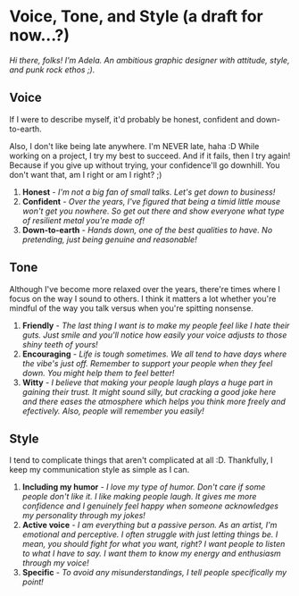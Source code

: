 # Voice, Tone, and Style (a draft for now...?)

*Hi there, folks! I'm Adela. An ambitious graphic designer with attitude, style, and punk rock ethos ;).*


## Voice

If I were to describe myself, it'd probably be honest, confident and down-to-earth.

Also, I don't like being late anywhere. I'm NEVER late, haha :D
While working on a project, I try my best to succeed.
And if it fails, then I try again! Because if you give up without trying, your confidence'll go downhill. You don't want that, am I right or am I right? ;)




1. **Honest** - *I'm not a big fan of small talks. Let's get down to business!* 
2. **Confident** - *Over the years, I've figured that being a timid little mouse won't get you nowhere. So get out there and show everyone what type of resilient metal you're made of!* 
3. **Down-to-earth** - *Hands down, one of the best qualities to have. No pretending, just being genuine and reasonable!*




## Tone

Although I've become more relaxed over the years, there're times where I focus on the way I sound to others. I think it matters a lot whether you're mindful of the way you talk versus when you're spitting nonsense.



1. **Friendly** - *The last thing I want is to make my people feel like I hate their guts. Just smile and you'll notice how easily your voice adjusts to those shiny teeth of yours!*
2. **Encouraging** - *Life is tough sometimes. We all tend to have days where the vibe's just off. Remember to support your people when they feel down. You might help them to feel better!*
3. **Witty** - *I believe that making your people laugh plays a huge part in gaining their trust. It might sound silly, but cracking a good joke here and there eases the atmosphere which helps you think more freely and efectively. Also, people will remember you easily!*



## Style

I tend to complicate things that aren't complicated at all :D. Thankfully, I keep my communication style as simple as I can.



1. **Including my humor** - *I love my type of humor. Don't care if some people don't like it. I like making people laugh. It gives me more confidence and I genuinely feel happy when someone acknowledges my personality through my jokes!*
2. **Active voice** - *I am everything but a passive person. As an artist, I'm emotional and perceptive. I often struggle with just letting things be. I mean, you should fight for what you want, right? I want people to listen to what I have to say. I want them to know my energy and enthusiasm through my voice!*
4. **Specific** - *To avoid any misunderstandings, I tell people specifically my point!*



